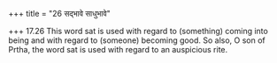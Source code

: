 +++
title = "26 सद्भावे साधुभावे"

+++
17.26 This word sat is used with regard to (something) coming into being
and with regard to (someone) becoming good. So also, O son of Prtha, the
word sat is used with regard to an auspicious rite.
